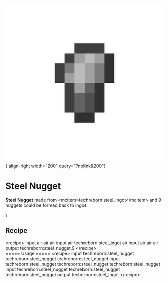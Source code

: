 ![steel_nugget.png](/media/mods/techreborn/steel_nugget.png){.align-right width="200" query="?nolink&200"}

# Steel Nugget

**Steel Nugget** made from \<mcitem\>techreborn:steel_ingot\</mcitem\> and 9 nuggets could be formed back to ingot.

\

## Recipe

\<recipe\> input air air air input air techreborn:steel_ingot air input air air air output techreborn:steel_nugget,9 \</recipe\>\
===== Usage ===== \<recipe\> input techreborn:steel_nugget techreborn:steel_nugget techreborn:steel_nugget input techreborn:steel_nugget techreborn:steel_nugget techreborn:steel_nugget input techreborn:steel_nugget techreborn:steel_nugget techreborn:steel_nugget output techreborn:steel_ingot \</recipe\>

